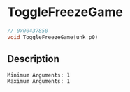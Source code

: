 # ToggleFreezeGame
```c
// 0x00437850
void ToggleFreezeGame(unk p0)
```
## Description
```
Minimum Arguments: 1
Maximum Arguments: 1
```
